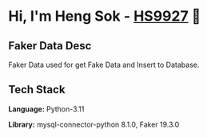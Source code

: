 # Hi, I'm Heng Sok - [HS9927](https://github.com/HS9927) 👋 

## Faker Data Desc
Faker Data used for get Fake Data and Insert to Database.


## Tech Stack

**Language:** Python-3.11

**Library:** mysql-connector-python 8.1.0, Faker 19.3.0
 

